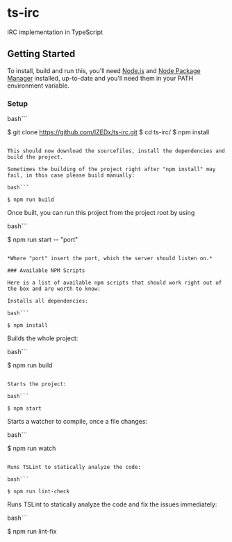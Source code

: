 # ts-irc

IRC implementation in TypeScript

## Getting Started

To install, build and run this, you'll need [Node.js](https://nodejs.org) and [Node Package Manager](https://www.npmjs.com/) installed, up-to-date and you'll need them in your PATH environment variable.

### Setup

bash```

$ git clone https://github.com/IZEDx/ts-irc.git
$ cd ts-irc/
$ npm install

```

This should now download the sourcefiles, install the dependencies and build the project.

Sometimes the building of the project right after "npm install" may fail, in this case please build manually:

bash```

$ npm run build

```

Once built, you can run this project from the project root by using

bash```

$ npm run start -- "port"

```

*Where "port" insert the port, which the server should listen on.*

### Available NPM Scripts

Here is a list of available npm scripts that should work right out of the box and are worth to know:

Installs all dependencies:

bash```

$ npm install

```

Builds the whole project:

bash```

$ npm run build

```

Starts the project:

bash```

$ npm start

```

Starts a watcher to compile, once a file changes:

bash```

$ npm run watch

```

Runs TSLint to statically analyze the code:

bash```

$ npm run lint-check

```

Runs TSLint to statically analyze the code and fix the issues immediately:

bash```

$ npm run lint-fix

```
